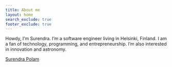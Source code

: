 ```yaml
---
title: About me
layout: home
search_exclude: true
footer_exclude: true
---
```



Howdy, I’m Surendra. I’m a software engineer living in Helsinki, Finland. I am a fan of technology, programming, and
entrepreneurship. I’m also interested in innovation and astronomy.

<script src="https://platform.linkedin.com/badges/js/profile.js" async defer type="text/javascript"></script>
<div class="badge-base LI-profile-badge" data-locale="en_US" data-size="medium" data-theme="dark" data-type="VERTICAL" data-vanity="spolam" data-version="v1"><a class="badge-base__link LI-simple-link" href="https://fi.linkedin.com/in/spolam?trk=profile-badge">Surendra Polam</a></div>
